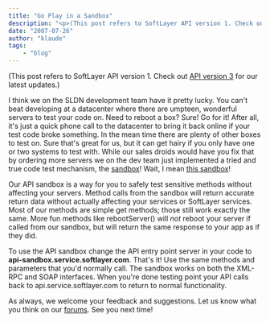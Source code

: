 ```yaml
---
title: "Go Play in a Sandbox"
description: "<p>(This post refers to SoftLayer API version 1. Check out <a href=http://sldn.softlayer.com/03/2008/and-now-for-someth"
date: "2007-07-26"
author: "klaude"
tags:
    - "blog"
---
```


<p>(This post refers to SoftLayer API version 1. Check out <a href="http://sldn.softlayer.com/03/2008/and-now-for-something-completely-different/">API version 3</a> for our latest updates.)</p>
<p>I think we on the SLDN development team have it pretty lucky. You can't beat developing at a datacenter where there are umpteen, wonderful servers to test your code on. Need to reboot a box? Sure! Go for it! After all, it's just a quick phone call to the datacenter to bring it back online if your test code broke something. In the mean time there are plenty of other boxes to test on. Sure that's great for us, but it can get hairy if you only have one or two systems to test with. While our sales droids would have you fix that by ordering more servers we on the dev team just implemented a tried and true code test mechanism, the <a href="http://en.wikipedia.org/wiki/Image:Sandpit.jpg">sandbox</a>! Wait, I mean <a href="http://en.wikipedia.org/wiki/Sandbox_%28software_development%29">this sandbox</a>!</p>
<p>Our API sandbox is a way for you to safely test sensitive methods without affecting your servers. Method calls from the sandbox will return accurate return data without actually affecting your services or SoftLayer services. Most of our methods are simple get methods; those still work exactly the same. More fun methods like rebootServer() will <i>not</i> reboot your server if called from our sandbox, but will return the same response to your app as if they did.</p>
<p>To use the API sandbox change the API entry point server in your code to <b>api-sandbox.service.softlayer.com</b>. That's it! Use the same methods and parameters that you'd normally call. The sandbox works on both the XML-RPC and SOAP interfaces. When you're done testing point your API calls back to api.service.softlayer.com to return to normal functionality.</p>
<p>As always, we welcome your feedback and suggestions. Let us know what you think on our <a href="http://forums.softlayer.com/forumdisplay.php?f=27">forums</a>. See you next time!</p>

